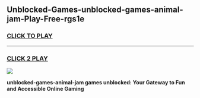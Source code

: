 
## Unblocked-Games-unblocked-games-animal-jam-Play-Free-rgs1e
<h3>
<a href="https://premium76.site?title=unblocked-games-animal-jam&ref=22A">CLICK TO PLAY</a></h3>
<hr>

<h3>
<a href="https://premium76.site?title=unblocked-games-animal-jam&ref=22A">CLICK 2 PLAY</a>
  
</h3>

<a href="https://premium76.site?title=unblocked-games-animal-jam&ref=22A"><img src="https://clearcache.store/games.png"></a>


**unblocked-games-animal-jam games unblocked: Your Gateway to Fun and Accessible Online Gaming**
